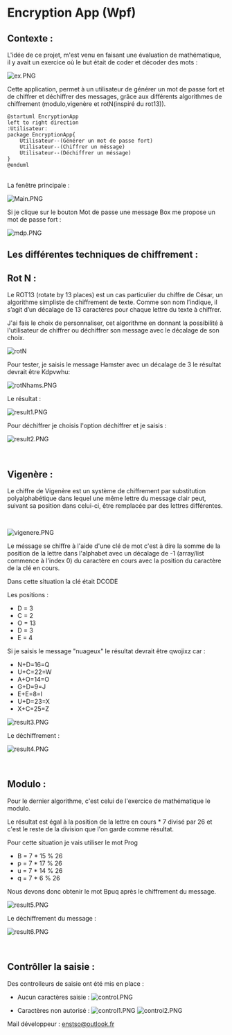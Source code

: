 # Encryption App (Wpf)
## Contexte : 
L'idée de ce projet, m'est venu en faisant une évaluation de mathématique, il y avait un exercice où le but était de coder et décoder des mots :

![ex.PNG](ex.PNG)

Cette application, permet à un utilisateur de générer un mot de passe fort et de chiffrer et déchiffrer des messages, grâce aux différents algorithmes de chiffrement (modulo,vigenère et rotN(inspiré du rot13)).
```plantuml
@startuml EncryptionApp
left to right direction
:Utilisateur:
package EncryptionApp{
    Utilisateur--(Générer un mot de passe fort)
    Utilisateur--(Chiffrer un méssage)
    Utilisateur--(Déchiffrer un méssage)
}
@enduml
```
</br>
La fenêtre principale :

![Main.PNG](Main.PNG)

Si je clique sur le bouton Mot de passe une message Box me propose un mot de passe fort :

![mdp.PNG](mdp.PNG)

## Les différentes techniques de chiffrement :

## Rot N :

Le ROT13 (rotate by 13 places) est un cas particulier du chiffre de César, un algorithme simpliste de chiffrement de texte. Comme son nom l’indique, il s’agit d’un décalage de 13 caractères pour chaque lettre du texte à chiffrer.

J'ai fais le choix de personnaliser, cet algorithme en donnant la possibilité à l'utilisateur de chiffrer ou déchiffrer son message avec le décalage de son choix.


![rotN](RotN.PNG)

Pour tester, je saisis le message Hamster avec un décalage de 3 le résultat devrait être Kdpvwhu:

![rotNhams.PNG](rotNhams.PNG)

Le résultat :

![result1.PNG](result1.PNG)

Pour déchiffrer je choisis l'option déchiffrer et je saisis :

![result2.PNG](result2.PNG)

</br>

## Vigenère :

Le chiffre de Vigenère est un système de chiffrement par substitution polyalphabétique dans lequel une même lettre du message clair peut, suivant sa position dans celui-ci, être remplacée par des lettres différentes.

</br>

![vigenere.PNG](vigenere.PNG)

Le méssage se chiffre à l'aide d'une clé de mot c'est à dire la somme de la position de la lettre dans l'alphabet avec un décalage de -1 (array/list commence à l'index 0) du caractère en cours avec la position du caractère de la clé en cours.

Dans cette situation la clé était DCODE

Les positions :

* D = 3
* C = 2
* O = 13
* D = 3
* E = 4

Si je saisis le message "nuageux" le résultat devrait être qwojixz car :

* N+D=16=Q
* U+C=22=W
* A+O=14=O
* G+D=9=J
* E+E=8=I
* U+D=23=X
* X+C=25=Z

![result3.PNG](result3.PNG)

Le déchiffrement :

![result4.PNG](result4.PNG)

</br>

## Modulo :

Pour le dernier algorithme, c'est celui de l'exercice de mathématique le modulo.

Le résultat est égal à la position de la lettre en cours * 7 divisé par 26 et c'est le reste de la division que l'on garde comme résultat.

Pour cette situation je vais utiliser le mot Prog

* B = 7 * 15 % 26
* p = 7 * 17 % 26
* u = 7 * 14 % 26
* q = 7 * 6 % 26

Nous devons donc obtenir le mot Bpuq après le chiffrement du message.

![result5.PNG](result5.PNG)

Le déchiffrement du message :

![result6.PNG](result6.PNG)

</br>

## Contrôller la saisie :

Des controlleurs de saisie ont été mis en place :

- Aucun caractères saisie :
![control.PNG](control.PNG)

- Caractères non autorisé :
![control1.PNG](control1.PNG)
![control2.PNG](control2.PNG)

Mail développeur : enstso@outlook.fr
